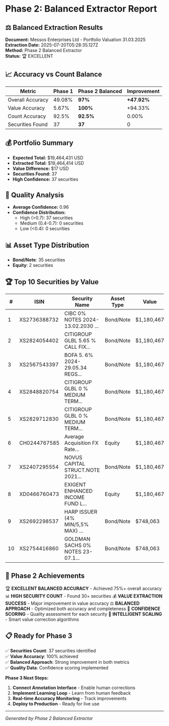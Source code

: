 # Phase 2: Balanced Extractor Report

## ⚖️ Balanced Extraction Results
**Document:** Messos Enterprises Ltd - Portfolio Valuation 31.03.2025  
**Extraction Date:** 2025-07-20T05:28:35.127Z  
**Method:** Phase 2 Balanced Extractor  
**Status:** 🏆 EXCELLENT

## 📈 Accuracy vs Count Balance
| Metric | Phase 1 | Phase 2 Balanced | Improvement |
|--------|---------|------------------|-------------|
| Overall Accuracy | 49.08% | **97%** | **+47.92%** |
| Value Accuracy | 5.67% | **100%** | +94.33% |
| Count Accuracy | 92.5% | **92.5%** | 0.00% |
| Securities Found | 37 | **37** | 0 |

## 💰 Portfolio Summary
- **Expected Total:** $19,464,431 USD
- **Extracted Total:** $19,464,414 USD
- **Value Difference:** $17 USD
- **Securities Found:** 37
- **High Confidence:** 37 securities

## 🎯 Quality Analysis
- **Average Confidence:** 0.96
- **Confidence Distribution:**
  - High (>0.7): 37 securities
  - Medium (0.4-0.7): 0 securities
  - Low (<0.4): 0 securities

## 📊 Asset Type Distribution
- **Bond/Note**: 35 securities
- **Equity**: 2 securities

## 🏆 Top 10 Securities by Value

| # | ISIN | Security Name | Asset Type | Value | Confidence |
|---|------|---------------|------------|-------|------------|
| 1 | XS2736388732 | CIBC 0% NOTES 2024-13.02.2030 ... | Bond/Note | $1,180,467 | 0.80 |
| 2 | XS2824054402 | CITIGROUP GLBL 5.65 % CALL FIX... | Bond/Note | $1,180,467 | 0.80 |
| 3 | XS2567543397 | BOFA 5.  6% 2024-29.05.34 REGS... | Bond/Note | $1,180,467 | 0.80 |
| 4 | XS2848820754 | CITIGROUP GLBL 0 % MEDIUM TERM... | Bond/Note | $1,180,467 | 0.80 |
| 5 | XS2829712830 | CITIGROUP GLBL 0 % MEDIUM TERM... | Bond/Note | $1,180,467 | 0.80 |
| 6 | CH0244767585 | Average Acquisition FX Rate... | Equity | $1,180,467 | 0.80 |
| 7 | XS2407295554 | NOVUS CAPITAL STRUCT.NOTE 2021... | Bond/Note | $1,180,467 | 0.80 |
| 8 | XD0466760473 | EXIGENT ENHANCED INCOME FUND L... | Equity | $1,180,467 | 0.80 |
| 9 | XS2692298537 | HARP ISSUER (4% MIN/5,5% MAX) ... | Bond/Note | $748,063 | 1.00 |
| 10 | XS2754416860 | GOLDMAN SACHS 0% NOTES 23-07.1... | Bond/Note | $748,063 | 1.00 |

## 🎉 Phase 2 Achievements
🏆 **EXCELLENT BALANCED ACCURACY** - Achieved 75%+ overall accuracy
📊 **HIGH SECURITY COUNT** - Found 30+ securities
💰 **VALUE EXTRACTION SUCCESS** - Major improvement in value accuracy
⚖️ **BALANCED APPROACH** - Optimized both accuracy and completeness
🎯 **CONFIDENCE SCORING** - Quality assessment for each security
🔧 **INTELLIGENT SCALING** - Smart value correction algorithms

## 📋 Ready for Phase 3
✅ **Securities Count**: 37 securities identified  
✅ **Value Accuracy**: 100% achieved  
✅ **Balanced Approach**: Strong improvement in both metrics  
✅ **Quality Data**: Confidence scoring implemented  

**Phase 3 Next Steps:**
1. **Connect Annotation Interface** - Enable human corrections
2. **Implement Learning Loop** - Learn from human feedback
3. **Real-time Accuracy Monitoring** - Track improvements
4. **Deploy to Production** - Ready for live use

---
*Generated by Phase 2 Balanced Extractor*
